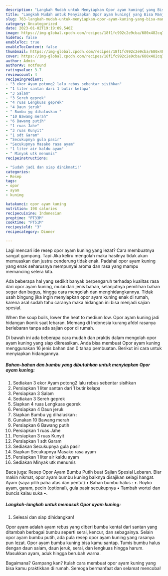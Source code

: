 ```yaml
---
description: "Langkah Mudah untuk Menyiapkan Opor ayam kuning{ yang Bisa Manjain Lidah,  Menu Buat lebaran"
title: "Langkah Mudah untuk Menyiapkan Opor ayam kuning{ yang Bisa Manjain Lidah,  Menu Buat lebaran"
slug: 763-langkah-mudah-untuk-menyiapkan-opor-ayam-kuning-yang-bisa-manjain-lidah-menu-buat-lebaran
category: Uncategorized
date: 2023-01-02T19:19:09.540Z
image: https://img-global.cpcdn.com/recipes/18f1fc992c2e9cba/680x482cq70/opor-ayam-kuning-foto-resep-utama.jpg
hideToc: false
enableToc: true
enableTocContent: false
thumbnail: https://img-global.cpcdn.com/recipes/18f1fc992c2e9cba/680x482cq70/opor-ayam-kuning-foto-resep-utama.jpg
cover: https://img-global.cpcdn.com/recipes/18f1fc992c2e9cba/680x482cq70/opor-ayam-kuning-foto-resep-utama.jpg
author: Admin
authorAv: notfound
ratingvalue: 3.7
reviewcount: 4
recipeingredient:
- "3 ekor Ayam potong2 lalu rebus sebentar sisihkan"
- "1 liter santan dari 1 butir kelapa"
- "3 Salam"
- "3 Sereh geprek"
- "4 ruas Lengkuas geprek"
- "4 Daun jeruk"
- " Bumbu yg dihaluskan "
- "10 Bawang merah"
- "6 Bawang putih"
- "1 ruas Jahe"
- "3 ruas Kunyit"
- "1 sdt Garam"
- "Secukupnya gula pasir"
- "Secukupnya Masako rasa ayam"
- "1 liter air kaldu ayam"
- " Minyak utk menumis"
recipeinstructions:

- "Sudah jadi dan siap dinikmati!"
categories:
- Resep
tags:
- opor
- ayam
- kuning

katakunci: opor ayam kuning 
nutrition: 198 calories
recipecuisine: Indonesian
preptime: "PT33M"
cooktime: "PT51M"
recipeyield: "3"
recipecategory: Dinner

---
```



Lagi mencari ide resep opor ayam kuning yang lezat? Cara membuatnya sangat gampang. Tapi Jika keliru mengolah maka hasilnya tidak akan memuaskan dan justru cenderung tidak enak. Padahal opor ayam kuning yang enak seharusnya mempunyai aroma dan rasa yang mampu memancing selera kita.


Ada beberapa hal yang sedikit banyak berpengaruh terhadap kualitas rasa dari opor ayam kuning, mulai dari jenis bahan, selanjutnya pemilihan bahan segar dan bagus, hingga cara mengolah dan menghidangkannya. Tidak usah bingung jika ingin menyiapkan opor ayam kuning enak di rumah, karena asal sudah tahu caranya maka hidangan ini bisa menjadi sajian spesial.

When the soup boils, lower the heat to medium low. Opor ayam kuning jadi hidangan ikonik saat lebaran. Memang di Indonesia kurang afdol rasanya berlebaran tanpa ada sajian opor di rumah.


Di bawah ini ada beberapa cara mudah dan praktis dalam mengolah opor ayam kuning yang siap dikreasikan. Anda bisa membuat Opor ayam kuning menggunakan 16 jenis bahan dan 0 tahap pembuatan. Berikut ini cara untuk menyiapkan hidangannya.

<!--inarticleads1-->

##### Bahan-bahan dan bumbu yang dibutuhkan untuk menyiapkan Opor ayam kuning:

1. Sediakan 3 ekor Ayam potong2 lalu rebus sebentar sisihkan
1. Persiapkan 1 liter santan dari 1 butir kelapa
1. Persiapkan 3 Salam
1. Sediakan 3 Sereh geprek
1. Siapkan 4 ruas Lengkuas geprek
1. Persiapkan 4 Daun jeruk
1. Siapkan  Bumbu yg dihaluskan :
1. Gunakan 10 Bawang merah
1. Persiapkan 6 Bawang putih
1. Persiapkan 1 ruas Jahe
1. Persiapkan 3 ruas Kunyit
1. Persiapkan 1 sdt Garam
1. Sediakan Secukupnya gula pasir
1. Siapkan Secukupnya Masako rasa ayam
1. Persiapkan 1 liter air kaldu ayam
1. Sediakan  Minyak utk menumis


Baca juga: Resep Opor Ayam Bumbu Putih buat Sajian Spesial Lebaran. Biar makin nikmat, opor ayam bumbu kuning baiknya disajikan selagi hangat. Ayam (saya pilih paha atas dan pentul) • Bahan bumbu halus : •. Royko ayam, garam, pecin (optional), gula pasir secukupnya • Tambah wortel dan buncis kalau suka •. 

<!--inarticleads2-->

##### Langkah-langkah untuk memasak Opor ayam kuning:


1. Selesai dan siap dihidangkan!

Opor ayam adalah ayam rebus yang diberi bumbu kental dari santan yang ditambah berbagai bumbu seperti serai, kencur, dan sebagainya. Selain opor ayam bumbu putih, ada pula resep opor ayam kuning yang rasanya pun lezat. Opor ayam bumbu kuning bisa kamu santap. Tumis bumbu halus dengan daun salam, daun jeruk, serai, dan lengkuas hingga harum. Masukkan ayam, aduk hingga berubah warna. 

Bagaimana? Gampang kan? Itulah cara membuat opor ayam kuning yang bisa kamu praktikkan di rumah. Semoga bermanfaat dan selamat mencoba!
